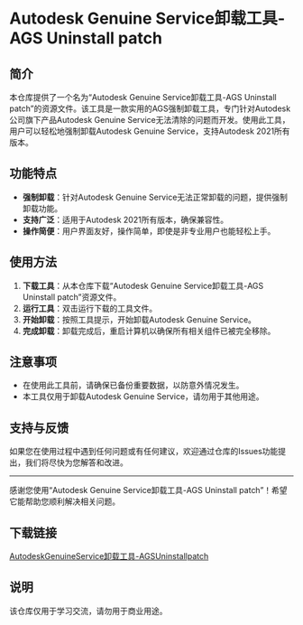  # Autodesk Genuine Service卸载工具-AGS Uninstall patch

 ## 简介

 本仓库提供了一个名为“Autodesk Genuine Service卸载工具-AGS Uninstall patch”的资源文件。该工具是一款实用的AGS强制卸载工具，专门针对Autodesk公司旗下产品Autodesk Genuine Service无法清除的问题而开发。使用此工具，用户可以轻松地强制卸载Autodesk Genuine Service，支持Autodesk 2021所有版本。

 ## 功能特点

 - **强制卸载**：针对Autodesk Genuine Service无法正常卸载的问题，提供强制卸载功能。
 - **支持广泛**：适用于Autodesk 2021所有版本，确保兼容性。
 - **操作简便**：用户界面友好，操作简单，即使是非专业用户也能轻松上手。

 ## 使用方法

 1. **下载工具**：从本仓库下载“Autodesk Genuine Service卸载工具-AGS Uninstall patch”资源文件。
 2. **运行工具**：双击运行下载的工具文件。
 3. **开始卸载**：按照工具提示，开始卸载Autodesk Genuine Service。
 4. **完成卸载**：卸载完成后，重启计算机以确保所有相关组件已被完全移除。

 ## 注意事项

 - 在使用此工具前，请确保已备份重要数据，以防意外情况发生。
 - 本工具仅用于卸载Autodesk Genuine Service，请勿用于其他用途。

 ## 支持与反馈

 如果您在使用过程中遇到任何问题或有任何建议，欢迎通过仓库的Issues功能提出，我们将尽快为您解答和改进。

 ---

 感谢您使用“Autodesk Genuine Service卸载工具-AGS Uninstall patch”！希望它能帮助您顺利解决相关问题。

 ## 下载链接
 [AutodeskGenuineService卸载工具-AGSUninstallpatch](https://pan.quark.cn/s/2caf4cdfb605)

 ## 说明

 该仓库仅用于学习交流，请勿用于商业用途。
